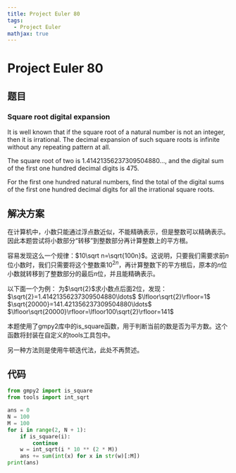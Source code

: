 ```yaml
---
title: Project Euler 80
tags:
  - Project Euler
mathjax: true
---
```

<escape><!-- more --></escape>

# Project Euler 80
## 题目
### Square root digital expansion
It is well known that if the square root of a natural number is not an integer, then it is irrational. The decimal expansion of such square roots is infinite without any repeating pattern at all.

The square root of two is $1.41421356237309504880\ldots$, and the digital sum of the first one hundred decimal digits is $475$.

For the first one hundred natural numbers, find the total of the digital sums of the first one hundred decimal digits for all the irrational square roots.


## 解决方案

在计算机中，小数只能通过浮点数近似，不能精确表示，但是整数可以精确表示。因此本题尝试将小数部分“转移”到整数部分再计算整数上的平方根。

容易发现这么一个规律：$10\sqrt n=\sqrt{100n}$。这说明，只要我们需要求前$n$位小数时，我们只需要将这个整数乘$10^{2n}$，再计算整数下的平方根后，原本的$n$位小数就转移到了整数部分的最后$n$位，并且能精确表示。

以下面一个为例：
为$\sqrt{2}$求小数点后面$2$位，发现：
$\sqrt{2}=1.41421356237309504880\ldots$
$\lfloor\sqrt{2}\rfloor=1$
$\sqrt{20000}=141.421356237309504880\ldots$
$\lfloor\sqrt{20000}\rfloor=\lfloor100\sqrt{2}\rfloor=141$

本题使用了gmpy2库中的is_square函数，用于判断当前的数是否为平方数。这个函数将封装在自定义的tools工具包中。

另一种方法则是使用牛顿迭代法，此处不再赘述。

## 代码

```py
from gmpy2 import is_square
from tools import int_sqrt

ans = 0
N = 100
M = 100
for i in range(2, N + 1):
    if is_square(i):
        continue
    w = int_sqrt(i * 10 ** (2 * M))
    ans += sum(int(x) for x in str(w)[:M])
print(ans)

```